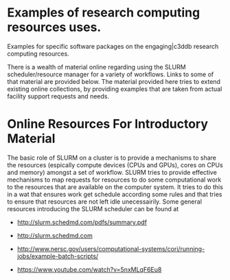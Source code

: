 Examples of research computing resources uses.
==============================================

Examples for specific
software packages on the engaging|c3ddb research computing 
resources. 

There is a wealth of material online regarding using the SLURM scheduler/resource
manager for a variety of workflows. Links to some of that material are provided below. 
The material provided here  tries to extend existing online collections, by providing
examples that are taken from actual facility support requests and needs. 

Online Resources For Introductory Material
==========================================

The basic role of SLURM on a cluster is to provide a mechanisms to share
the resources (espically compute devices (CPUs and GPUs), cores on CPUs and memory)
amongst a set of workflow. SLURM tries to provide effective mechanisms
to map requests for resources to do some computational work to
the resources that are available on the computer system. It tries to 
do this in a wat that ensures work get schedule according some rules
and that tries to ensure that resources are not left idle unecessairily. 
Some general resources introducing the SLURM scheduler can be found at 

* http://slurm.schedmd.com/pdfs/summary.pdf

* http://slurm.schedmd.com

* http://www.nersc.gov/users/computational-systems/cori/running-jobs/example-batch-scripts/

* https://www.youtube.com/watch?v=5nxMLqF6Eu8


